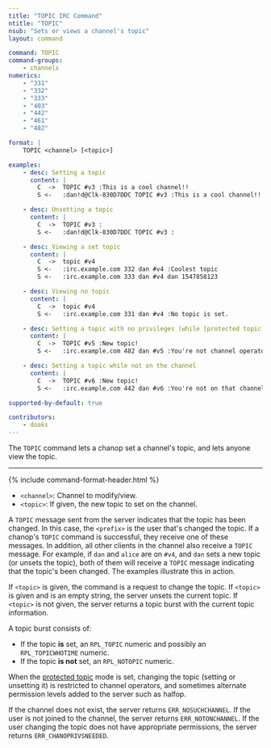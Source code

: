 ```yaml
---
title: "TOPIC IRC Command"
ntitle: "TOPIC"
nsub: "Sets or views a channel's topic"
layout: command

command: TOPIC
command-groups:
    - channels
numerics:
    - "331"
    - "332"
    - "333"
    - "403"
    - "442"
    - "461"
    - "482"

format: |
    TOPIC <channel> [<topic>]

examples:
    - desc: Setting a topic
      content: |
        C  ->  TOPIC #v3 :This is a cool channel!!
        S <-   :dan!d@Clk-830D7DDC TOPIC #v3 :This is a cool channel!!

    - desc: Unsetting a topic
      content: |
        C  ->  TOPIC #v3 :
        S <-   :dan!d@Clk-830D7DDC TOPIC #v3 :

    - desc: Viewing a set topic
      content: |
        C  ->  topic #v4
        S <-   :irc.example.com 332 dan #v4 :Coolest topic
        S <-   :irc.example.com 333 dan #v4 dan 1547858123

    - desc: Viewing no topic
      content: |
        C  ->  topic #v4
        S <-   :irc.example.com 331 dan #v4 :No topic is set.

    - desc: Setting a topic with no privileges (while [protected topic](../modes/c/protected-topic) is set)
      content: |
        C  ->  TOPIC #v5 :New topic!
        S <-   :irc.example.com 482 dan #v5 :You're not channel operator

    - desc: Setting a topic while not on the channel
      content: |
        C  ->  TOPIC #v6 :New topic!
        S <-   :irc.example.com 442 dan #v6 :You're not on that channel

supported-by-default: true

contributors:
    - doaks
---
```

The `TOPIC` command lets a chanop set a channel's topic, and lets anyone view the topic.

-----

{% include command-format-header.html %}

- `<channel>`: Channel to modify/view.
- `<topic>`: If given, the new topic to set on the channel.

A `TOPIC` message sent from the server indicates that the topic has been changed. In this case, the `<prefix>` is the user that's changed the topic. If a chanop's `TOPIC` command is successful, they receive one of these messages. In addition, all other clients in the channel also receive a `TOPIC` message. For example, if `dan` and `alice` are on `#v4`, and `dan` sets a new topic (or unsets the topic), both of them will receive a `TOPIC` message indicating that the topic's been changed. The examples illustrate this in action.

If `<topic>` is given, the command is a request to change the topic. If `<topic>` is given and is an empty string, the server unsets the current topic. If `<topic>` is not given, the server returns a topic burst with the current topic information.

A topic burst consists of:

- If the topic **is** set, an `RPL_TOPIC` numeric and possibly an `RPL_TOPICWHOTIME` numeric.
- If the topic **is not** set, an `RPL_NOTOPIC` numeric.

When the [protected topic](../modes/c/protected-topic) mode is set, changing the topic (setting or unsetting it) is restricted to channel operators, and sometimes alternate permission levels added to the server such as halfop.

If the channel does not exist, the server returns `ERR_NOSUCHCHANNEL`. If the user is not joined to the channel, the server returns `ERR_NOTONCHANNEL`. If the user changing the topic does not have appropriate permissions, the server returns `ERR_CHANOPRIVSNEEDED`.

